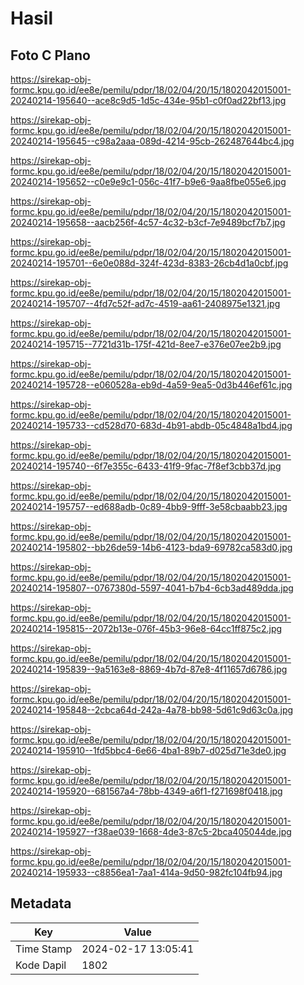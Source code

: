# Hasil

## Foto C Plano

https://sirekap-obj-formc.kpu.go.id/ee8e/pemilu/pdpr/18/02/04/20/15/1802042015001-20240214-195640--ace8c9d5-1d5c-434e-95b1-c0f0ad22bf13.jpg

https://sirekap-obj-formc.kpu.go.id/ee8e/pemilu/pdpr/18/02/04/20/15/1802042015001-20240214-195645--c98a2aaa-089d-4214-95cb-262487644bc4.jpg

https://sirekap-obj-formc.kpu.go.id/ee8e/pemilu/pdpr/18/02/04/20/15/1802042015001-20240214-195652--c0e9e9c1-056c-41f7-b9e6-9aa8fbe055e6.jpg

https://sirekap-obj-formc.kpu.go.id/ee8e/pemilu/pdpr/18/02/04/20/15/1802042015001-20240214-195658--aacb256f-4c57-4c32-b3cf-7e9489bcf7b7.jpg

https://sirekap-obj-formc.kpu.go.id/ee8e/pemilu/pdpr/18/02/04/20/15/1802042015001-20240214-195701--6e0e088d-324f-423d-8383-26cb4d1a0cbf.jpg

https://sirekap-obj-formc.kpu.go.id/ee8e/pemilu/pdpr/18/02/04/20/15/1802042015001-20240214-195707--4fd7c52f-ad7c-4519-aa61-2408975e1321.jpg

https://sirekap-obj-formc.kpu.go.id/ee8e/pemilu/pdpr/18/02/04/20/15/1802042015001-20240214-195715--7721d31b-175f-421d-8ee7-e376e07ee2b9.jpg

https://sirekap-obj-formc.kpu.go.id/ee8e/pemilu/pdpr/18/02/04/20/15/1802042015001-20240214-195728--e060528a-eb9d-4a59-9ea5-0d3b446ef61c.jpg

https://sirekap-obj-formc.kpu.go.id/ee8e/pemilu/pdpr/18/02/04/20/15/1802042015001-20240214-195733--cd528d70-683d-4b91-abdb-05c4848a1bd4.jpg

https://sirekap-obj-formc.kpu.go.id/ee8e/pemilu/pdpr/18/02/04/20/15/1802042015001-20240214-195740--6f7e355c-6433-41f9-9fac-7f8ef3cbb37d.jpg

https://sirekap-obj-formc.kpu.go.id/ee8e/pemilu/pdpr/18/02/04/20/15/1802042015001-20240214-195757--ed688adb-0c89-4bb9-9fff-3e58cbaabb23.jpg

https://sirekap-obj-formc.kpu.go.id/ee8e/pemilu/pdpr/18/02/04/20/15/1802042015001-20240214-195802--bb26de59-14b6-4123-bda9-69782ca583d0.jpg

https://sirekap-obj-formc.kpu.go.id/ee8e/pemilu/pdpr/18/02/04/20/15/1802042015001-20240214-195807--0767380d-5597-4041-b7b4-6cb3ad489dda.jpg

https://sirekap-obj-formc.kpu.go.id/ee8e/pemilu/pdpr/18/02/04/20/15/1802042015001-20240214-195815--2072b13e-076f-45b3-96e8-64cc1ff875c2.jpg

https://sirekap-obj-formc.kpu.go.id/ee8e/pemilu/pdpr/18/02/04/20/15/1802042015001-20240214-195839--9a5163e8-8869-4b7d-87e8-4f11657d6786.jpg

https://sirekap-obj-formc.kpu.go.id/ee8e/pemilu/pdpr/18/02/04/20/15/1802042015001-20240214-195848--2cbca64d-242a-4a78-bb98-5d61c9d63c0a.jpg

https://sirekap-obj-formc.kpu.go.id/ee8e/pemilu/pdpr/18/02/04/20/15/1802042015001-20240214-195910--1fd5bbc4-6e66-4ba1-89b7-d025d71e3de0.jpg

https://sirekap-obj-formc.kpu.go.id/ee8e/pemilu/pdpr/18/02/04/20/15/1802042015001-20240214-195920--681567a4-78bb-4349-a6f1-f271698f0418.jpg

https://sirekap-obj-formc.kpu.go.id/ee8e/pemilu/pdpr/18/02/04/20/15/1802042015001-20240214-195927--f38ae039-1668-4de3-87c5-2bca405044de.jpg

https://sirekap-obj-formc.kpu.go.id/ee8e/pemilu/pdpr/18/02/04/20/15/1802042015001-20240214-195933--c8856ea1-7aa1-414a-9d50-982fc104fb94.jpg


## Metadata

| Key        | Value               |
| ---------- | ------------------- |
| Time Stamp | 2024-02-17 13:05:41 |
| Kode Dapil | 1802                |



